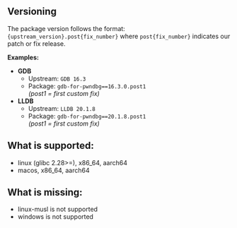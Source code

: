 
## Versioning
The package version follows the format:
`{upstream_version}.post{fix_number}`
where `post{fix_number}` indicates our patch or fix release.

**Examples:**
- **GDB**
  - Upstream: `GDB 16.3`
  - Package: `gdb-for-pwndbg==16.3.0.post1`  
    *(post1 = first custom fix)*
- **LLDB**
  - Upstream: `LLDB 20.1.8`
  - Package: `gdb-for-pwndbg==20.1.8.post1`  
    *(post1 = first custom fix)*


## What is supported:
- linux (glibc 2.28>=), x86_64, aarch64
- macos, x86_64, aarch64

## What is missing:
- linux-musl is not supported
- windows is not supported
